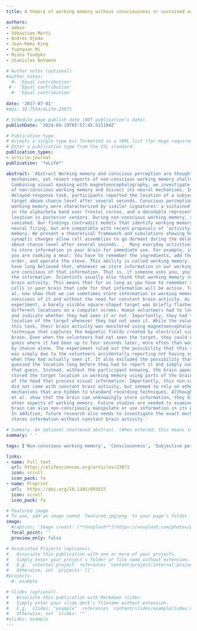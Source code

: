 ```yaml
---
title: A theory of working memory without consciousness or sustained activity

authors:
- admin
- Sébastien Marti
- Andrés Ojeda
- Jean-Rémi King
- Yuanyuan Mi
- Misha Tsodyks
- Stanislas Dehaene

# Author notes (optional)
#author_notes:
  #- 'Equal contribution'
 # - 'Equal contribution'
  #- 'Equal contribution'
  
date: '2017-07-01'
#doi: 10.7554/eLife.23871

# Schedule page publish date (NOT publication's date).
publishDate: '2024-04-19T05:57:45.511194Z'

# Publication type.
# Accepts a single type but formatted as a YAML list (for Hugo requirements).
# Enter a publication type from the CSL standard.
publication_types:
- article-journal
publication: '*eLife*'

abstract: 'Abstract Working memory and conscious perception are thought to share similar brain
  mechanisms, yet recent reports of non-conscious working memory challenge this view.
  Combining visual masking with magnetoencephalography, we investigate the reality
  of non-conscious working memory and dissect its neural mechanisms. In a spatial
  delayed-response task, participants reported the location of a subjectively unseen
  target above chance-level after several seconds. Conscious perception and conscious
  working memory were characterized by similar signatures: a sustained desynchronization
  in the alpha/beta band over frontal cortex, and a decodable representation of target
  location in posterior sensors. During non-conscious working memory, such activity
  vanished. Our findings contradict models that identify working memory with sustained
  neural firing, but are compatible with recent proposals of ‘activity-silent’ working
  memory. We present a theoretical framework and simulations showing how slowly decaying
  synaptic changes allow cell assemblies to go dormant during the delay, yet be retrieved
  above chance-level after several seconds. ,  Many everyday activities require you
  to store information in your brain for immediate use. For example, imagine that
  you are cooking a meal: You have to remember the ingredients, add them in the correct
  order, and operate the stove. This ability is called working memory. Researchers
  have long believed that, whenever we store information in our working memory, we
  are conscious of that information. That is, if someone asks you, you can report
  the information. Scientists usually also think that working memory comes with constant
  brain activity. This means that for as long as you have to remember something, the
  cells in your brain that code for that information will be active. Trübutschek et
  al. now show that we can sometimes store information in working memory without being
  conscious of it and without the need for constant brain activity. As part of the
  experiment, a barely visible square-shaped target was briefly flashed in 1 of 20
  different locations on a computer screen. Human volunteers had to locate the square
  and indicate whether they had seen it or not. Importantly, they had to guess the
  location of the target whenever they had not seen it. While the volunteers performed
  this task, their brain activity was monitored using magnetoencephalography, a noninvasive
  technique that captures the magnetic fields created by electrical signals in the
  brain. Even when the volunteers had not seen the target, they could often correctly
  guess where it had been up to four seconds later, more often than would be predicted
  by chance alone. The experiment ruled out the possibility that this so-called “blindsight”
  was simply due to the volunteers accidentally reporting not having seen a target,
  when they had actually seen it. It also excluded the possibility that the volunteers
  guessed the location long before they had to report it and simply consciously stored
  that guess. Instead, without the participant knowing, the brain appears to have
  stored the target location in working memory using parts of the brain near the back
  of the head that process visual information. Importantly, this non-conscious storage
  did not come with constant brain activity, but seemed to rely on other, “activity-silent”
  mechanisms that are hidden to standard recording techniques. Although Trübutschek
  et al. show that the brain can unknowingly store information, they did not test
  other aspects of working memory. Future studies are needed to examine whether the
  brain can also non-consciously manipulate or use information in its working memory.
  In addition, future research also needs to investigate the exact mechanism that
  stores information without constant brain activity.'

# Summary. An optional shortened abstract. (When entered, this means it won't be displayed on the front page)
summary: ' '

tags: ['Non-conscious working memory', 'Consciousness', 'Subjective perception', 'Memory', 'Activity-silent states', 'MEG', 'Machine learning', 'Computational modeling']

links:
- name: Full text
  url: https://elifesciences.org/articles/23871
  icon: scroll
  icon_pack: fa
- name: Preprint
  url:  https://doi.org/10.1101/093815
  icon: scroll
  icon_pack: fa

# Featured image
# To use, add an image named `featured.jpg/png` to your page's folder.
image:
  #caption: 'Image credit: [**Unsplash**](https://unsplash.com/photos/pLCdAaMFLTE)'
  focal_point: ''
  preview_only: false

# Associated Projects (optional).
#   Associate this publication with one or more of your projects.
#   Simply enter your project's folder or file name without extension.
#   E.g. `internal-project` references `content/project/internal-project/index.md`.
#   Otherwise, set `projects: []`.
#projects:
  #- example

# Slides (optional).
#   Associate this publication with Markdown slides.
#   Simply enter your slide deck's filename without extension.
#   E.g. `slides: "example"` references `content/slides/example/index.md`.
#   Otherwise, set `slides: ""`.
#slides: example
---
```

